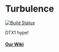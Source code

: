 # Turbulence

[![Build Status](https://travis-ci.com/AdamWorthington/Turbulence.svg?token=yu5EfzcqsjVdyrByyG3A&branch=master)](https://travis-ci.com/AdamWorthington/Turbulence)

DTX1 hype!

#### [Our Wiki](https://github.com/AdamWorthington/Turbulence/wiki)
